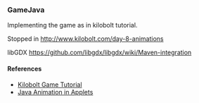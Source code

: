 ### GameJava

Implementing  the game as in kilobolt tutorial. 

Stopped in
http://www.kilobolt.com/day-8-animations

libGDX
https://github.com/libgdx/libgdx/wiki/Maven-integration


#### References

- [Kilobolt Game Tutorial](http://www.kilobolt.com/game-development-tutorial.html)
- [Java Animation in Applets](http://www.javaworld.com/article/2077117/client-side-java/animation-in-java-applets.html)